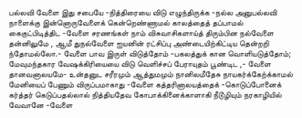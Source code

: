 
பல்லவி
வேளை இது சபையே -நித்திரையை
விடு எழுந்திருக்க -நல்ல
அனுபல்லவி
நாளைக்கு இன்னொருவேளைக் கென்றெண்ணாமல்
காலத்தைத் தப்பாமல் கைகுட்பிடித்திட -வேளை
சரணங்கள்
நாம் விசுவாசிகளாய்த் திரும்பின
நல்வேளை தன்னிலுமே ,
ஆமீ துநல்வேளை ஐயனின் ரட்சிப்பு
அண்டையிற்கிட்டிய தென்றறி ந்தோமல்லோ.- வேளை
பாவ இருள் விடுத்தோம் -பகலத்துக்
கான வொளியடுத்தோம்;
மேவுமந்தகார வேஷக்கிரியையை
விடு வெளிச்சப் பேராயுதம் பூண்டிட ,- வேளை
தானவனாலயமே- உன்தனுட
சரீரமும் ஆத்துமமும்
நானிலமீதேசு நாயகர்க்கேற்க்காமல்
மேனியைப் பேணும் விருப்பமாகாது -வேளை
கத்தரினாலயத்தைக் -கொடுப்போனைக்
கர்த்தர் கெடுப்பதல்லால்
நித்தியதேவ கோபாக்கினைக்காளாகி
நீடூழியும் நரகாழியில் வேவானே -வேளை


